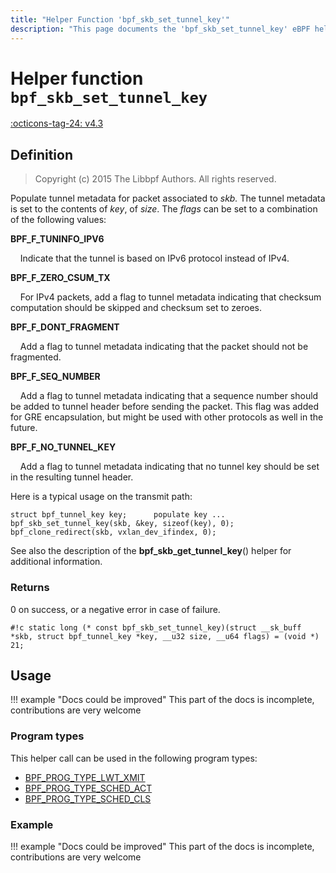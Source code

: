 ```yaml
---
title: "Helper Function 'bpf_skb_set_tunnel_key'"
description: "This page documents the 'bpf_skb_set_tunnel_key' eBPF helper function, including its defintion, usage, program types that can use it, and examples."
---
```

# Helper function `bpf_skb_set_tunnel_key`

<!-- [FEATURE_TAG](bpf_skb_set_tunnel_key) -->
[:octicons-tag-24: v4.3](https://github.com/torvalds/linux/commit/d3aa45ce6b94c65b83971257317867db13e5f492)
<!-- [/FEATURE_TAG] -->

## Definition

> Copyright (c) 2015 The Libbpf Authors. All rights reserved.


<!-- [HELPER_FUNC_DEF] -->
Populate tunnel metadata for packet associated to _skb._ The tunnel metadata is set to the contents of _key_, of _size_. The _flags_ can be set to a combination of the following values:

**BPF_F_TUNINFO_IPV6**

&nbsp;&nbsp;&nbsp;&nbsp;Indicate that the tunnel is based on IPv6 protocol instead of IPv4.

**BPF_F_ZERO_CSUM_TX**

&nbsp;&nbsp;&nbsp;&nbsp;For IPv4 packets, add a flag to tunnel metadata indicating that checksum computation should be skipped and checksum set to zeroes.

**BPF_F_DONT_FRAGMENT**

&nbsp;&nbsp;&nbsp;&nbsp;Add a flag to tunnel metadata indicating that the packet should not be fragmented.

**BPF_F_SEQ_NUMBER**

&nbsp;&nbsp;&nbsp;&nbsp;Add a flag to tunnel metadata indicating that a sequence number should be added to tunnel header before sending the packet. This flag was added for GRE encapsulation, but might be used with other protocols as well in the future.

**BPF_F_NO_TUNNEL_KEY**

&nbsp;&nbsp;&nbsp;&nbsp;Add a flag to tunnel metadata indicating that no tunnel key should be set in the resulting tunnel header.

Here is a typical usage on the transmit path:

```
struct bpf_tunnel_key key;      populate key ... bpf_skb_set_tunnel_key(skb, &key, sizeof(key), 0); bpf_clone_redirect(skb, vxlan_dev_ifindex, 0);
```

See also the description of the **bpf_skb_get_tunnel_key**() helper for additional information.

### Returns

0 on success, or a negative error in case of failure.

`#!c static long (* const bpf_skb_set_tunnel_key)(struct __sk_buff *skb, struct bpf_tunnel_key *key, __u32 size, __u64 flags) = (void *) 21;`
<!-- [/HELPER_FUNC_DEF] -->

## Usage

!!! example "Docs could be improved"
    This part of the docs is incomplete, contributions are very welcome

### Program types

This helper call can be used in the following program types:

<!-- DO NOT EDIT MANUALLY -->
<!-- [HELPER_FUNC_PROG_REF] -->
 * [BPF_PROG_TYPE_LWT_XMIT](../program-type/BPF_PROG_TYPE_LWT_XMIT.md)
 * [BPF_PROG_TYPE_SCHED_ACT](../program-type/BPF_PROG_TYPE_SCHED_ACT.md)
 * [BPF_PROG_TYPE_SCHED_CLS](../program-type/BPF_PROG_TYPE_SCHED_CLS.md)
<!-- [/HELPER_FUNC_PROG_REF] -->

### Example

!!! example "Docs could be improved"
    This part of the docs is incomplete, contributions are very welcome
